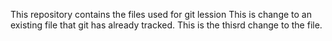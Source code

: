 This repository contains the files used for git lession
This is change to an existing file that git has already tracked.
This is the thisrd change to the file.

